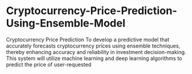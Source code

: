 # Cryptocurrency-Price-Prediction-Using-Ensemble-Model
Cryptocurrency Price Prediction
To develop a predictive model that accurately forecasts cryptocurrency prices using ensemble 
techniques, thereby enhancing accuracy and reliability in investment decision-making. 
This system will utilize machine learning and deep learning algorithms to predict the price of user-requested 


